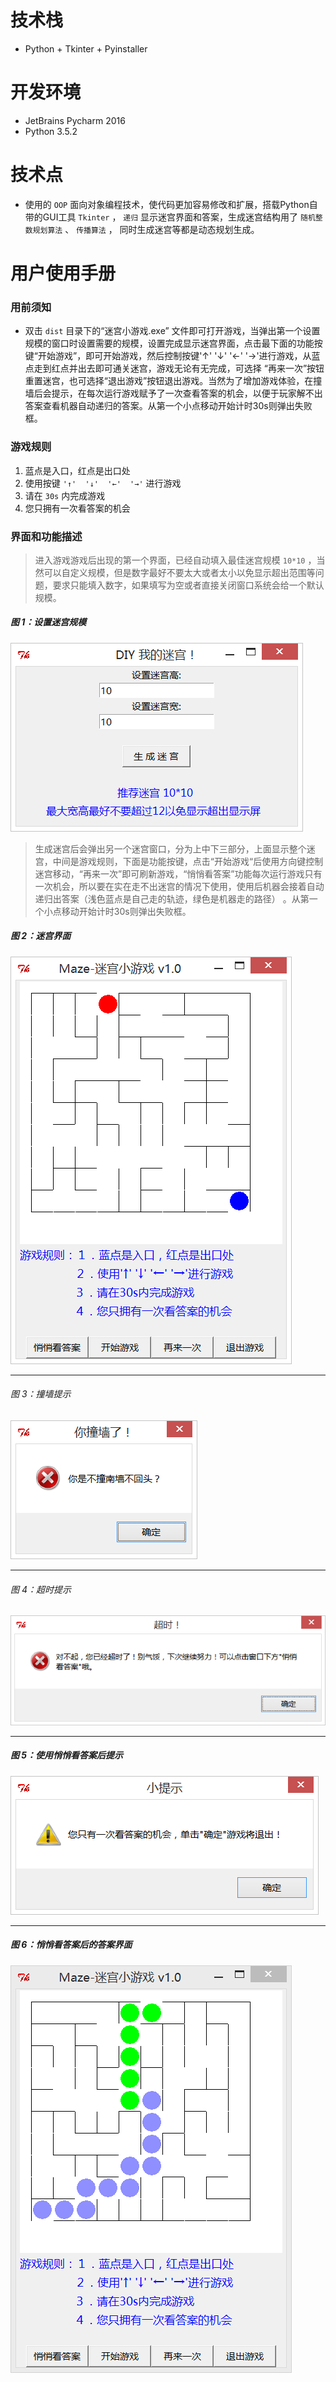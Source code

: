 # 技术栈
* Python + Tkinter + Pyinstaller

# 开发环境
* JetBrains Pycharm 2016
* Python 3.5.2

# 技术点
* 使用的 `OOP` 面向对象编程技术，使代码更加容易修改和扩展，搭载Python自带的GUI工具 `Tkinter` ， `递归` 显示迷宫界面和答案，生成迷宫结构用了 `随机整数规划算法` 、 `传播算法` ，
同时生成迷宫等都是动态规划生成。

# 用户使用手册
### 用前须知
* 双击 `dist` 目录下的“迷宫小游戏.exe” 文件即可打开游戏，当弹出第一个设置规模的窗口时设置需要的规模，设置完成显示迷宫界面，点击最下面的功能按键“开始游戏”，即可开始游戏，然后控制按键'↑'  '↓'  '←'  '→'进行游戏，从蓝点走到红点并出去即可通关迷宫，游戏无论有无完成，可选择 “再来一次”按钮重置迷宫，也可选择“退出游戏”按钮退出游戏。当然为了增加游戏体验，在撞墙后会提示，在每次运行游戏赋予了一次查看答案的机会，以便于玩家解不出答案查看机器自动递归的答案。从第一个小点移动开始计时30s则弹出失败框。
### 游戏规则
1.   蓝点是入口，红点是出口处
2.   使用按键 `'↑'  '↓'  '←'  '→'` 进行游戏
3.   请在 `30s` 内完成游戏
4.   您只拥有一次看答案的机会

### 界面和功能描述
> 进入游戏游戏后出现的第一个界面，已经自动填入最佳迷宫规模 `10*10` ，当然可以自定义规模，但是数字最好不要太大或者太小以免显示超出范围等问题，要求只能填入数字，如果填写为空或者直接关闭窗口系统会给一个默认规模。
##### 图 1：设置迷宫规模
![Alt 图 1：设置迷宫规模](/build/images/设置迷宫规模.png)

> 生成迷宫后会弹出另一个迷宫窗口，分为上中下三部分，上面显示整个迷宫，中间是游戏规则，下面是功能按键，点击“开始游戏“后使用方向键控制迷宫移动，“再来一次”即可刷新游戏，“悄悄看答案”功能每次运行游戏只有一次机会，所以要在实在走不出迷宫的情况下使用，使用后机器会接着自动递归出答案（浅色蓝点是自己走的轨迹，绿色是机器走的路径） 。从第一个小点移动开始计时30s则弹出失败框。
##### 图 2：迷宫界面
![Alt 图 2：迷宫界面](/build/images/迷宫界面.png)
- - -
###### 图 3：撞墙提示
![Alt 图 3：撞墙提示](/build/images/撞墙提示.png)
- - -
###### 图 4：超时提示
![Alt 图 4：超时提示](/build/images/超时提示.png)
- - -
##### 图 5：使用悄悄看答案后提示
![Alt 图 5：使用悄悄看答案后提示](/build/images/悄悄看答案后提示.png)
- - -
#####  图 6：悄悄看答案后的答案界面
![Alt 图 6：悄悄看答案后的答案界面](/build/images/答案界面.png)

